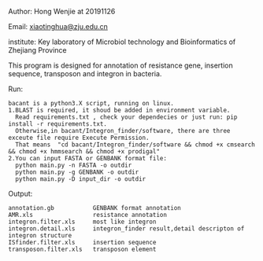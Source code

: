 Author:     Hong Wenjie at 20191126

Email:      xiaotinghua@zju.edu.cn

institute:  Key laboratory of Microbiol technology and Bioinformatics of Zhejiang Province

This program is designed for annotation of resistance gene, insertion sequence, transposon and integron in bacteria.


Run:

    bacant is a python3.X script, running on linux.
    1.BLAST is required, it shoud be added in environment variable.
      Read requirements.txt , check your dependecies or just run: pip install -r requirements.txt.
      Otherwise,in bacant/Integron_finder/software, there are three exceute file require Execute Permission.
      That means  "cd bacant/Integron_finder/software && chmod +x cmsearch && chmod +x hmmsearch && chmod +x prodigal"
    2.You can input FASTA or GENBANK format file:
      python main.py -n FASTA -o outdir
      python main.py -g GENBANK -o outdir
      python main.py -D input_dir -o outdir
      
Output:

    annotation.gb           GENBANK format annotation
    AMR.xls                 resistance annotation
    integron.filter.xls     most like integron
    integron.detail.xls     integron_finder result,detail descripton of integron structure
    ISfinder.filter.xls     insertion sequence
    transposon.filter.xls   transposon element
